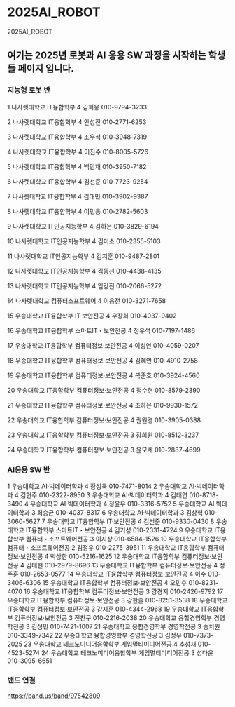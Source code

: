 # 2025AI_ROBOT
2025AI_ROBOT
## 여기는 2025년 로봇과 AI 응용 SW 과정을 시작하는 학생들 페이지 입니다. 
### 지능형 로봇 반
1	나사렛대학교	IT융합학부	4	김희웅	010-9794-3233

2	나사렛대학교	IT융합학부	4	안성진	010-2771-6253

3	나사렛대학교	IT융합학부	4	조우석	010-3948-7319

4	나사렛대학교	IT융합학부	4	이진수	010-8005-5726

5	나사렛대학교	IT융합학부	4	백민재	010-3950-7182

6	나사렛대학교	IT융합학부	4	김선준	010-7723-9254

7	나사렛대학교	IT융합학부	4	김태민	010-3902-9387

8	나사렛대학교	IT융합학부	4	이민용	010-2782-5603

9	나사렛대학교	IT인공지능학부	4	김하은	010-3829-6194

10	나사렛대학교	IT인공지능학부	4	김미소	010-2355-5103

11	나사렛대학교	IT인공지능학부	4	김지훈	010-9487-2801

12	나사렛대학교	IT인공지능학부	4	김동선	010-4438-4135

13	나사렛대학교	IT인공지능학부	4	임강진	010-2066-5272

14	나사렛대학교	컴퓨터소프트웨어	4	이용전	010-3271-7658

15	우송대학교	IT융합학부 IT·보안전공	4	우장희	010-4037-9402

16	우송대학교	IT융합학부 스마트IT・보안전공	4	정우석	010-7197-1486

17	우송대학교	IT융합학부 컴퓨터정보·보안전공	4	이성연	010-4059-0207

18	우송대학교	IT융합학부 컴퓨터정보·보안전공	4	김혜연	010-4910-2758

19	우송대학교	IT융합학부 컴퓨터정보·보안전공	4	복준호	010-3924-4560

20	우송대학교	IT융합학부 컴퓨터정보·보안전공	4	정수현	010-8579-2390

21	우송대학교	IT융합학부 컴퓨터정보·보안전공	4	조하은	010-9930-1572

22	우송대학교	IT융합학부 컴퓨터정보·보안전공	4	권원경	010-3905-0388

23	우송대학교	IT융합학부 컴퓨터정보·보안전공	3	장희원	010-8512-3237

24	우송대학교	IT융합학부 컴퓨터정보·보안전공	3	윤모세	010-2887-4699


### AI응용 SW 반 
1	우송대학교	AI·빅데이터학과	4	장성욱	010-7471-8014
2	우송대학교	AI·빅데이터학과	4	김현주	010-2322-8950
3	우송대학교	AI·빅데이터학과	4	김태연	010-8718-3490
4	우송대학교	AI·빅데이터학과	4	정윤우	010-3316-5752
5	우송대학교	AI·빅데이터학과	3	최승균	010-4037-8317
6	우송대학교	AI·빅데이터학과	3	김상혁	010-3060-5627
7	우송대학교	IT융합학부 IT·보안전공	4	김선준	010-9330-0430
8	우송대학교	IT융합학부 스마트IT・보안전공	4	김기성	010-2331-4724
9	우송대학교	IT융합학부 컴퓨터・소프트웨어전공	3	이지상	010-6584-1526
10	우송대학교	IT융합학부 컴퓨터・소프트웨어전공	2	김정우	010-2275-3951
11	우송대학교	IT융합학부 컴퓨터정보·보안전공	4	박상한	010-5216-1625
12	우송대학교	IT융합학부 컴퓨터정보·보안전공	4	김태현	010-2979-8696
13	우송대학교	IT융합학부 컴퓨터정보·보안전공	4	정주훈	010-2653-0577
14	우송대학교	IT융합학부 컴퓨터정보·보안전공	4	이수	010-3406-6306
15	우송대학교	IT융합학부 컴퓨터정보·보안전공	4	오민수	010-8231-4070
16	우송대학교	IT융합학부 컴퓨터정보·보안전공	3	강경지	010-2426-9792
17	우송대학교	IT융합학부 컴퓨터정보·보안전공	3	강한솔	010-8251-3538
18	우송대학교	IT융합학부 컴퓨터정보·보안전공	3	강지훈	010-4344-2968
19	우송대학교	IT융합학부 컴퓨터정보·보안전공	3	전찬구	010-2216-2038
20	우송대학교	융합경영학부 경영학전공	3	김성민	010-7421-1007
21	우송대학교	융합경영학부 경영학전공	3	송치원	010-3349-7342
22	우송대학교	융합경영학부 경영학전공	3	김정우	010-7373-2025
23	우송대학교	테크노미디어융합학부 게임멀티미디어전공	4	추성재	010-4523-5274
24	우송대학교	테크노미디어융합학부 게임멀티미디어전공	3	성다윤	010-3095-6651

### 밴드 연결
https://band.us/band/97542809

